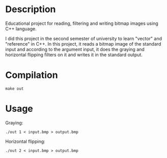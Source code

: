 # Description
Educational project for reading, filtering and writing bitmap images using C++ language.

I did this project in the second semester of university to learn "vector" and "reference" in C++. In this project, it reads a bitmap image of the standard input and according to the argument input, it does the graying and horizontal flipping filters on it and writes it in the standard output.

# Compilation

```
make out
```

# Usage

Graying:

```
./out 1 < input.bmp > output.bmp
```

Horizontal flipping:

```
./out 2 < input.bmp > output.bmp
```

